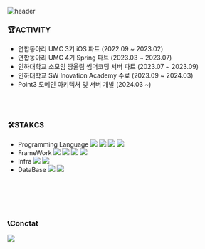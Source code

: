  ![header](https://capsule-render.vercel.app/api?type=transparent&height=150&section=header&text=Welcome%20my%20profile!&fontSize=80&fontColor=F9F4EC) 
<br>
### 🏆ACTIVITY
- 연합동아리 UMC 3기 iOS 파트 (2022.09 ~ 2023.02)
- 연합동아리 UMC 4기 Spring 파트 (2023.03 ~ 2023.07)
- 인하대학교 소모임 땅울림 썸머코딩 서버 파트 (2023.07 ~ 2023.09)
- 인하대학교 SW Inovation Academy 수료 (2023.09 ~ 2024.03)
- Point3 도메인 아키텍처 및 서버 개발 (2024.03 ~)
   
<br><br>
### 🛠STAKCS
- Programming Language
<img src="https://img.shields.io/badge/Java-007396?style=flat&logo=java&logoColor=white"/> <img src="https://img.shields.io/badge/C++-00599C?style=flat&logo=cplusplus&logoColor=white"/> <img src="https://img.shields.io/badge/Python-3776AB?style=flat&logo=python&logoColor=white"/> <img src="https://img.shields.io/badge/TypeScript-3178C6?style=flat&logo=typescript&logoColor=white"><br>
- FrameWork <img src="https://img.shields.io/badge/Spring-6DB33F?style=flat&logo=Spring&logoColor=white"> <img src="https://img.shields.io/badge/Spring Boot-6DB33F?style=flat&logo=springboot&logoColor=white"> <img src="https://img.shields.io/badge/Node.js-5FA04E?style=flat&logo=node.js&logoColor=white"> <img src="https://img.shields.io/badge/NestJS-E0234E?style=flat&logo=nestjs&logoColor=white"> <br>
- Infra <img src="https://img.shields.io/badge/Apache Kafka-231F20?style=flat&logo=apachekafka&logoColor=white"> <img src="https://img.shields.io/badge/Redis-FF4438?style=flat&logo=redis&logoColor=white"> <br>
- DataBase <img src="https://img.shields.io/badge/MySQL-4479A1?style=flat&logo=mysql&logoColor=white"> <img src="https://img.shields.io/badge/MongoDB-47A248?style=flat&logo=mongodb&logoColor=white">
<br>


<br><br>
### 📞Conctat
<a href="https://www.instagram.com/sheepy._.snoopy/">
    <img 
        src="http://img.shields.io/badge/-Instagram-black?style=flat&logo=Instagram&link=https://www.instagram.com/sheepy._.snoopy/">
</a>
